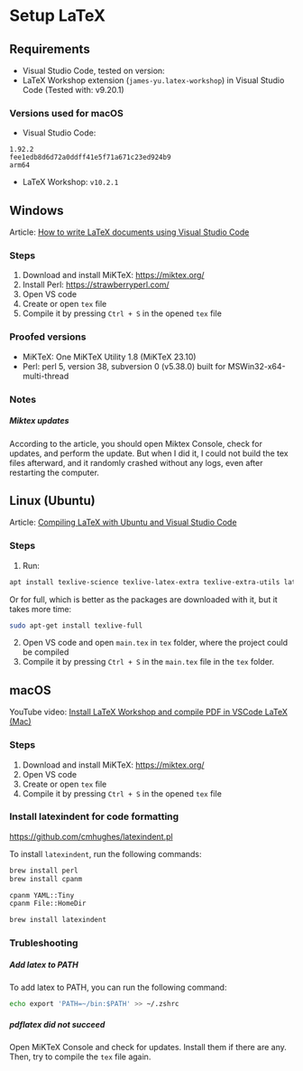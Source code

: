 # Setup LaTeX

## Requirements

- Visual Studio Code, tested on version:
- LaTeX Workshop extension (`james-yu.latex-workshop`) in Visual Studio Code (Tested with: v9.20.1)

### Versions used for macOS

- Visual Studio Code:

```
1.92.2
fee1edb8d6d72a0ddff41e5f71a671c23ed924b9
arm64
```

- LaTeX Workshop: `v10.2.1`

## Windows

Article: [How to write LaTeX documents using Visual Studio Code](https://www.geekering.com/programming-languages/filipesalgueiro/how-to-write-latex-documents-using-visual-studio-code/)

### Steps

1. Download and install MiKTeX: https://miktex.org/
2. Install Perl: https://strawberryperl.com/
3. Open VS code
4. Create or open `tex` file
5. Compile it by pressing `Ctrl + S` in the opened `tex` file

### Proofed versions

- MiKTeX: One MiKTeX Utility 1.8 (MiKTeX 23.10)
- Perl: perl 5, version 38, subversion 0 (v5.38.0) built for MSWin32-x64-multi-thread

### Notes

##### Miktex updates

According to the article, you should open Miktex Console, check for updates, and perform the update. But when I did it, I could not build the tex files afterward, and it randomly crashed without any logs, even after restarting the computer.

## Linux (Ubuntu)

Article: [Compiling LaTeX with Ubuntu and Visual Studio Code](https://nevalsar.hashnode.dev/compiling-latex-with-ubuntu-and-visual-studio-code)

### Steps

1. Run:

```sh
apt install texlive-science texlive-latex-extra texlive-extra-utils latexmk texlive-publishers texlive-science
```

Or for full, which is better as the packages are downloaded with it, but it takes more time:

```sh
sudo apt-get install texlive-full
```

2. Open VS code and open `main.tex` in `tex` folder, where the project could be compiled
3. Compile it by pressing `Ctrl + S` in the `main.tex` file in the `tex` folder.

## macOS

YouTube video: [Install LaTeX Workshop and compile PDF in VSCode LaTeX (Mac)](https://www.youtube.com/watch?v=CmagZthwhaY)

### Steps

1. Download and install MiKTeX: https://miktex.org/
2. Open VS code
3. Create or open `tex` file
4. Compile it by pressing `Ctrl + S` in the opened `tex` file

### Install latexindent for code formatting

https://github.com/cmhughes/latexindent.pl

To install `latexindent`, run the following commands:

```sh
brew install perl
brew install cpanm

cpanm YAML::Tiny
cpanm File::HomeDir

brew install latexindent
```

### Trubleshooting

##### Add latex to PATH

To add latex to PATH, you can run the following command:

```sh
echo export 'PATH=~/bin:$PATH' >> ~/.zshrc
```

##### pdflatex did not succeed

Open MiKTeX Console and check for updates. Install them if there are any. Then, try to compile the `tex` file again.
